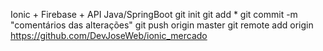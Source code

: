 Ionic + Firebase + API Java/SpringBoot
git init
git add *
git commit -m "comentários das alterações"
git push origin master
git remote add origin https://github.com/DevJoseWeb/ionic_mercado
